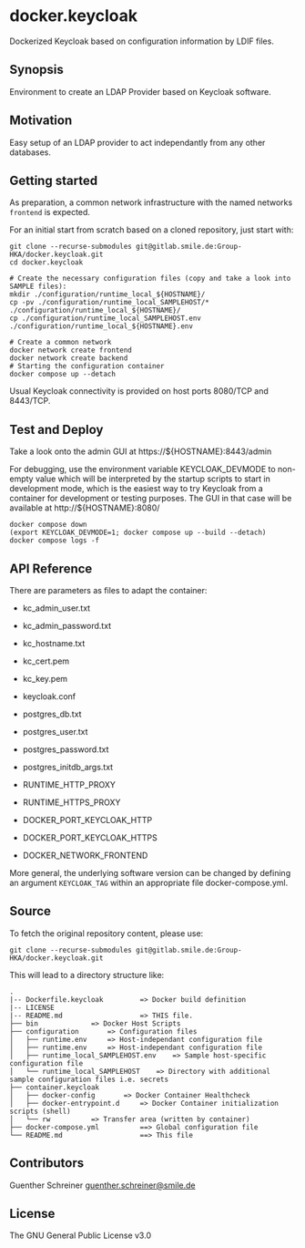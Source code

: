 # docker.keycloak

Dockerized Keycloak based on configuration information by LDIF files.

## Synopsis

Environment to create an LDAP Provider based on Keycloak software.

## Motivation
        
Easy setup of an LDAP provider to act independantly from any other databases.

## Getting started

As preparation, a common network infrastructure with the named networks ````frontend```` is expected.


For an initial start from scratch based on a cloned repository, just start with:

````
git clone --recurse-submodules git@gitlab.smile.de:Group-HKA/docker.keycloak.git
cd docker.keycloak

# Create the necessary configuration files (copy and take a look into SAMPLE files):
mkdir ./configuration/runtime_local_${HOSTNAME}/
cp -pv ./configuration/runtime_local_SAMPLEHOST/* ./configuration/runtime_local_${HOSTNAME}/
cp ./configuration/runtime_local_SAMPLEHOST.env ./configuration/runtime_local_${HOSTNAME}.env

# Create a common network
docker network create frontend
docker network create backend
# Starting the configuration container
docker compose up --detach
````

Usual Keycloak connectivity is provided on host ports 8080/TCP and 8443/TCP.

## Test and Deploy

Take a look onto the admin GUI at https://${HOSTNAME}:8443/admin

For debugging, use the environment variable KEYCLOAK_DEVMODE to non-empty value
which will be interpreted by the startup scripts to start in development mode,
which is the easiest way to try Keycloak from a container for development or testing purposes.
The GUI in that case will be available at http://${HOSTNAME}:8080/

````
docker compose down
(export KEYCLOAK_DEVMODE=1; docker compose up --build --detach)
docker compose logs -f
````

## API Reference

There are parameters as files to adapt the container:
- kc_admin_user.txt
- kc_admin_password.txt

- kc_hostname.txt
- kc_cert.pem
- kc_key.pem

- keycloak.conf

- postgres_db.txt
- postgres_user.txt
- postgres_password.txt
- postgres_initdb_args.txt

- RUNTIME_HTTP_PROXY
- RUNTIME_HTTPS_PROXY
- DOCKER_PORT_KEYCLOAK_HTTP
- DOCKER_PORT_KEYCLOAK_HTTPS
- DOCKER_NETWORK_FRONTEND

More general, the underlying software version can be changed by defining an argument
````KEYCLOAK_TAG````
within an appropriate file docker-compose.yml.

## Source

To fetch the original repository content, please use:
````
git clone --recurse-submodules git@gitlab.smile.de:Group-HKA/docker.keycloak.git
````
This will lead to a directory structure like:
````
.
|-- Dockerfile.keycloak         => Docker build definition
|-- LICENSE
|-- README.md                   => THIS file.
├── bin				=> Docker Host Scripts
├── configuration		=> Configuration files
│   ├── runtime.env		=> Host-independant configuration file
│   ├── runtime.env		=> Host-independant configuration file
│   ├── runtime_local_SAMPLEHOST.env	=> Sample host-specific configuration file
│   └── runtime_local_SAMPLEHOST	=> Directory with additional sample configuration files i.e. secrets
├── container.keycloak
│   ├── docker-config		=> Docker Container Healthcheck
│   ├── docker-entrypoint.d     => Docker Container initialization scripts (shell)
│   └── rw			=> Transfer area (written by container)
├── docker-compose.yml          ==> Global configuration file
└── README.md                   ==> This file
````

## Contributors

Guenther Schreiner <guenther.schreiner@smile.de>

## License

The GNU General Public License v3.0

